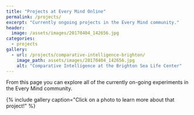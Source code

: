 ```yaml
---
title: "Projects at Every Mind Online"
permalink: /projects/
excerpt: "Currently ongoing projects in the Every Mind community."
header:
  image: /assets/images/20170404_142656.jpg
categories:
  - projects
gallery:
  - url: /projects/comparative-intelligence-brighton/
    image_path: assets/images/20170404_142656.jpg
    alt: "Comparative Intelligence at the Brighton Sea Life Center"
---
```


From this page you can explore all of the currently on-going experiments in the Every Mind community. 

{% include gallery caption="Click on a photo to learn more about that project!" %}
